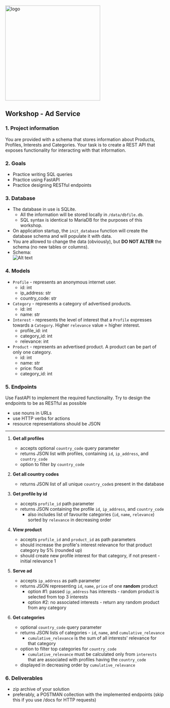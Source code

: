 <img src="https://webassets.telerikacademy.com/images/default-source/logos/telerik-academy.svg" alt="logo" width="300px" style="margin-top: 20px;"/>

## Workshop - Ad Service

### 1. Project information
You are provided with a schema that stores information about Products, Profiles, Interests and Categories. Your task is to create a REST API that exposes functionality for interacting with that information.

### 2. Goals
- Practice writing SQL queries
- Practice using FastAPI
- Practice designing RESTful endpoints

### 3. Database
- The database in use is SQLite.
    - All the information will be stored locally in `/data/dbfile.db`.
    - SQL syntax is identical to MariaDB for the purposes of this workshop.
- On application startup, the `init_database` function will create the database schema and will populate it with data.
- You are allowed to change the data (obviously), but **DO NOT ALTER** the schema (no new tables or columns).
- Schema:  
    ![Alt text](/images/ad_service_db.png)


### 4. Models
- `Profile` - represents an anonymous internet user.
    - id: int
    - ip_address: str 
    - country_code: str 
- `Category` - represents a category of advertised products.
    - id: int
    - name: str
- `Interest` - represents the level of interest that a `Profile` expresses towards a `Category`. Higher `relevance` value = higher interest.
    - profile_id: int
    - category_id: int
    - relevance: int
- `Product` - represents an advertised product. A product can be part of only one category.
    - id: int
    - name: str
    - price: float
    - category_id: int

### 5. Endpoints

Use FastAPI to implement the required functionality. Try to design the endpoints to be as RESTful as possible

- use nouns in URLs
- use HTTP verbs for actions
- resource representations should be JSON

--- 

1. **Get all profiles** 
    - accepts optional `country_code` query parameter
    - returns JSON list with profiles, containing `id`, `ip_address`, and `country_code`
    - option to filter by `country_code`

2. **Get all country codes**
    - returns JSON list of all unique `country_code`s present in the database

3. **Get profile by id** 
    - accepts `profile_id` path parameter
    - returns JSON containing the profile `id`, `ip_address`, and `country_code`
        - also includes list of favourite categories (`id`, `name`, `relevance`) sorted by `relevance` in decreasing order

4. **View product** 
    - accepts `profile_id` and `product_id` as path parameters
    - should increase the profile's interest relevance for that product category by 5% (rounded up)
    - should create new profile interest for that category, if not present - initial relevance 1

5. **Serve ad**
    - accepts `ip_address` as path parameter
    - returns JSON representing `id`, `name`, `price` of one **random** product
        - option #1: passed `ip_address` has interests - random product is selected from top 3 interests
        - option #2: no associated interests - return any random product from any category

6. **Get categories** 
    - optional `country_code` query parameter
    - returns JSON lists of categories - `id`, `name`, and `cumulative_relevance` 
        - `cumulative_relevance` is the sum of all interests' relevance for that category
    - option to filter top categories for `country_code`
        - `cumulative_relevance` must be calculated only from `interests` that are associated with profiles having the `country_code`
    - displayed in decreasing order by `cumulative_relevance`

### 6. Deliverables
- zip archive of your solution
- preferably, a POSTMAN collection with the implemented endpoints (skip this if you use /docs for HTTP requests)
